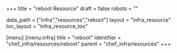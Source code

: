 +++
title = "reboot Resource"
draft = false
robots = ""

data_path = ["infra","resources","reboot"]
layout = "infra_resource"
toc_layout = "infra_resource_toc"

[menu]
  [menu.infra]
    title = "reboot"
    identifier = "chef_infra/resources/reboot"
    parent = "chef_infra/resources"
+++

<!-- The contents of this page are automatically generated from the reboot.yaml file in the data/infra/resources directory. -->
<!-- To suggest a change, edit the https://github.com/chef/chef/blob/main/lib/chef/resource/reboot.rb file and submit a pull request to the https://github.com/chef/chef repository. -->
<!-- markdownlint-disable-file -->
